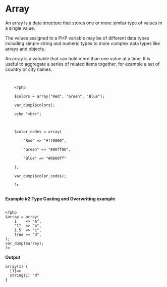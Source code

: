 # Array

An array is a data structure that stores one or more similar type of values in a single value.

The values assigned to a PHP variable may be of different data types including simple string and numeric types to more complex data types like arrays and objects.

An array is a variable that can hold more than one value at a time. It is useful to aggregate a series of related items together, for example a set of country or city names.

```apacheconfig


    <?php

    $colors = array("Red", "Green", "Blue");

    var_dump($colors);

    echo "<br>";

     

    $color_codes = array(

        "Red" => "#ff0000",

        "Green" => "#00ff00",

        "Blue" => "#0000ff"

    );

    var_dump($color_codes);

    ?>


```

**Example #2 Type Casting and Overwriting example**

```apacheconfig

<?php
$array = array(
    1    => "a",
    "1"  => "b",
    1.5  => "c",
    true => "d",
);
var_dump($array);
?>

```

**Output**

```apacheconfig
array(1) {
  [1]=>
  string(1) "d"
}
```